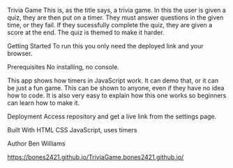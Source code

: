 Trivia Game
This is, as the title says, a trivia game. In this the user is given a quiz, they are then put on a timer. They must answer questions in the given time, or they fail. If they sucessfully complete the quiz, they are given a score at the end. The quiz is themed to make it harder.

Getting Started
To run this you only need the deployed link and your browser.

Prerequisites
No installing, no console.

This app shows how timers in JavaScript work. It can demo that, or it can be just a fun game. This can be shown to anyone, even if they have no idea how to code. It is also very easy to explain how this one works so beginners can learn how to make it.

Deployment
Access repository and get a live link from the settings page.

Built With
HTML
CSS
JavaScript, uses timers

Author
Ben Williams

https://bones2421.github.io/TriviaGame.bones2421.github.io/
